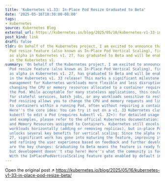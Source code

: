 ```yaml
---
title: 'Kubernetes v1.33: In-Place Pod Resize Graduated to Beta'
date: '2025-05-16T10:30:00-08:00'
tags:
- kubernetes
source: Kubernetes Blog
external_url: https://kubernetes.io/blog/2025/05/16/kubernetes-v1-33-in-place-pod-resize-beta/
post_kind: link
draft: false
tldr: On behalf of the Kubernetes project, I am excited to announce that the in-place
  Pod resize feature (also known as In-Place Pod Vertical Scaling), first introduced
  as alpha in Kubernetes v1. 27, has graduated to Beta and will be enabled by default
  in the Kubernetes v1.
summary: 'On behalf of the Kubernetes project, I am excited to announce that the in-place
  Pod resize feature (also known as In-Place Pod Vertical Scaling), first introduced
  as alpha in Kubernetes v1. 27, has graduated to Beta and will be enabled by default
  in the Kubernetes v1. 33 release! This marks a significant milestone in making resource
  management for Kubernetes workloads more flexible and less disruptive. Traditionally,
  changing the CPU or memory resources allocated to a container required restarting
  the Pod. While acceptable for many stateless applications, this could be disruptive
  for stateful services, batch jobs, or any workloads sensitive to restarts. In-place
  Pod resizing allows you to change the CPU and memory requests and limits assigned
  to containers within a running Pod, often without requiring a container restart.
  Here''s the core idea: You can try it out on a v1. 33 Kubernetes cluster by using
  kubectl to edit a Pod (requires kubectl v1. 32+): For detailed usage instructions
  and examples, please refer to the official Kubernetes documentation: Resize CPU
  and Memory Resources assigned to Containers. Kubernetes still excels at scaling
  workloads horizontally (adding or removing replicas), but in-place Pod resizing
  unlocks several key benefits for vertical scaling: Since the alpha release in v1.
  27, significant work has gone into maturing the feature, improving its stability,
  and refining the user experience based on feedback and further development. Here
  are the key changes: Graduating to Beta means the feature is ready for broader adoption,
  but development doesn''t stop here! Here''s what the community is focusing on next:
  With the InPlacePodVerticalScaling feature gate enabled by default in v1.'
---
```

Open the original post ↗ https://kubernetes.io/blog/2025/05/16/kubernetes-v1-33-in-place-pod-resize-beta/
